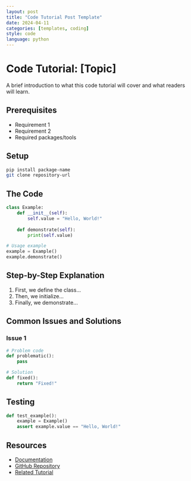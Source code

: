 ```yaml
---
layout: post
title: "Code Tutorial Post Template"
date: 2024-04-11
categories: [templates, coding]
style: code
language: python
---
```


# Code Tutorial: [Topic]

A brief introduction to what this code tutorial will cover and what readers will learn.

## Prerequisites

- Requirement 1
- Requirement 2
- Required packages/tools

## Setup

```bash
pip install package-name
git clone repository-url
```

## The Code

```python
class Example:
    def __init__(self):
        self.value = "Hello, World!"
    
    def demonstrate(self):
        print(self.value)

# Usage example
example = Example()
example.demonstrate()
```

## Step-by-Step Explanation

1. First, we define the class...
2. Then, we initialize...
3. Finally, we demonstrate...

## Common Issues and Solutions

### Issue 1
```python
# Problem code
def problematic():
    pass

# Solution
def fixed():
    return "Fixed!"
```

## Testing

```python
def test_example():
    example = Example()
    assert example.value == "Hello, World!"
```

## Resources

- [Documentation](https://docs.example.com)
- [GitHub Repository](https://github.com/example)
- [Related Tutorial](https://tutorial.example.com) 